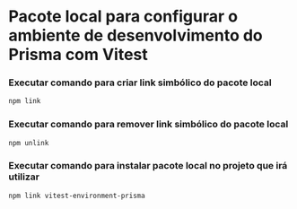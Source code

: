 # Pacote local para configurar o ambiente de desenvolvimento do Prisma com Vitest

### Executar comando para criar link simbólico do pacote local

```bash
npm link
```

### Executar comando para remover link simbólico do pacote local

```bash
npm unlink
```

### Executar comando para instalar pacote local no projeto que irá utilizar

```bash
npm link vitest-environment-prisma
```
